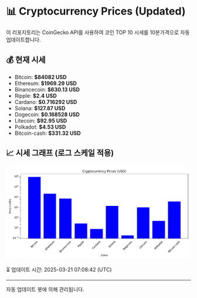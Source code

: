 
# 📊 Cryptocurrency Prices (Updated)

이 리포지토리는 CoinGecko API를 사용하여 코인 TOP 10 시세를 10분가격으로 자동 업데이트합니다.

## 💰 현재 시세
- Bitcoin: **$84082 USD**
- Ethereum: **$1969.29 USD**
- Binancecoin: **$630.13 USD**
- Ripple: **$2.4 USD**
- Cardano: **$0.716292 USD**
- Solana: **$127.87 USD**
- Dogecoin: **$0.168528 USD**
- Litecoin: **$92.95 USD**
- Polkadot: **$4.53 USD**
- Bitcoin-cash: **$331.32 USD**

## 📈 시세 그래프 (로그 스케일 적용)
![Crypto Prices](crypto_prices.png)

⏳ 업데이트 시간: 2025-03-21 07:08:42 (UTC)

---
자동 업데이트 봇에 의해 관리됩니다.
